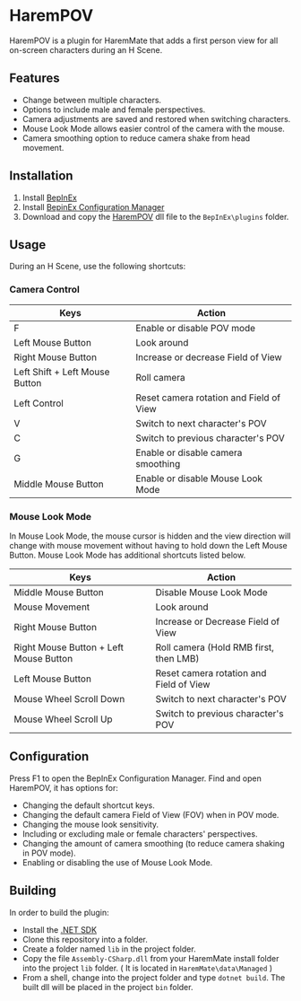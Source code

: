# HaremPOV

HaremPOV is a plugin for HaremMate that adds a first person view for all on-screen characters during an H Scene.

## Features

- Change between multiple characters.
- Options to include male and female perspectives.
- Camera adjustments are saved and restored when switching characters.
- Mouse Look Mode allows easier control of the camera with the mouse.
- Camera smoothing option to reduce camera shake from head movement.

## Installation

1. Install [BepInEx]( https://github.com/BepInEx/BepInEx )
1. Install [BepinEx Configuration Manager]( https://github.com/BepInEx/BepInEx.ConfigurationManager )
1. Download and copy the [HaremPOV]( https://github.com/FrostedAshe/HaremPOV/releases/latest ) dll file to the `BepInEx\plugins` folder.

## Usage

During an H Scene, use the following shortcuts:

### Camera Control

| Keys                             | Action                                    |
|----------------------------------|-------------------------------------------|
| F                                | Enable or disable POV mode                |
| Left Mouse Button                | Look around                               |
| Right Mouse Button               | Increase or decrease Field of View        |
| Left Shift + Left Mouse Button   | Roll camera                               |
| Left Control                     | Reset camera rotation and Field of View   |
| V                                | Switch to next character's POV            |
| C                                | Switch to previous character's POV        |
| G                                | Enable or disable camera smoothing        |
| Middle Mouse Button              | Enable or disable Mouse Look Mode         |

### Mouse Look Mode

In Mouse Look Mode, the mouse cursor is hidden and the view direction will change with mouse movement without having to hold down the Left Mouse Button. Mouse Look Mode has additional shortcuts listed below.

| Keys                                     | Action                                    |
|------------------------------------------|-------------------------------------------|
| Middle Mouse Button                      | Disable Mouse Look Mode                   |
| Mouse Movement                           | Look around                               |
| Right Mouse Button                       | Increase or Decrease Field of View        |
| Right Mouse Button + Left Mouse Button   | Roll camera  (Hold RMB first, then LMB)   |
| Left Mouse Button                        | Reset camera rotation and Field of View   |
| Mouse Wheel Scroll Down                  | Switch to next character's POV            |
| Mouse Wheel Scroll Up                    | Switch to previous character's POV        |

## Configuration

Press F1 to open the BepInEx Configuration Manager. Find and open HaremPOV, it has options for:

- Changing the default shortcut keys.
- Changing the default camera Field of View (FOV) when in POV mode.
- Changing the mouse look sensitivity.
- Including or excluding male or female characters' perspectives.
- Changing the amount of camera smoothing (to reduce camera shaking in POV mode).
- Enabling or disabling the use of Mouse Look Mode.

## Building

In order to build the plugin:

- Install the [.NET SDK]( https://dotnet.microsoft.com/en-us/download )
- Clone this repository into a folder.
- Create a folder named `lib` in the project folder.
- Copy the file `Assembly-CSharp.dll` from your HaremMate install folder into the project `lib` folder. ( It is located in `HaremMate\data\Managed` )
- From a shell, change into the project folder and type `dotnet build`. The built dll will be placed in the project `bin` folder.

